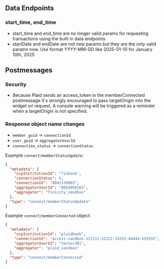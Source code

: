 ## Data Endpoints

### start_time, end_time

- start_time and end_time are no longer valid params for requesting transactions using the built in data endpoints
- startDate and endDate are not new params but they are the only valid params now. Use format YYYY-MM-DD like 2025-01-10 for January 10th, 2025

## Postmessages

### Security

- Because Plaid sends an access_token in the memberConnected postmessage it's strongly encouraged to pass targetOrigin into the widget url request. A console warning will be triggered as a reminder when a targetOrigin is not specified.

### Response object name changes

- `member_guid` -> `connectionId`
- `user_guid` -> `aggregatorUserId`
- `connection_status` -> `connectionStatus`

Example `connect/memberStatusUpdate`:

```json
{
  "metadata": {
    "ucpInstitutionId": "finbank",
    "connectionStatus": 6,
    "connectionId": "8041339803",
    "aggregatorUserId": "8054956163",
    "aggregator": "finicity_sandbox"
  },
  "type": "connect/memberStatusUpdate"
}
```

Example `connect/memberConnected` object:

```json
{
  "metadata": {
    "ucpInstitutionId": "plaidbank",
    "connectionId": "access-sandbox-111111-22222-33333-44444-555555",
    "aggregatorUserId": "tester301",
    "aggregator": "plaid_sandbox"
  },
  "type": "connect/memberConnected"
}
```
